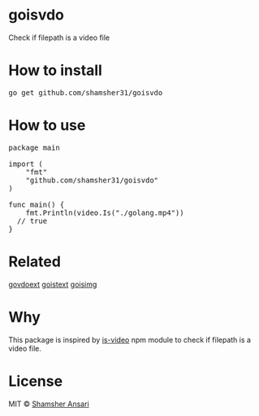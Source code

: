 # goisvdo
Check if filepath is a video file

# How to install
<pre>
go get github.com/shamsher31/goisvdo
</pre>

# How to use
<pre>
package main

import (
	"fmt"
	"github.com/shamsher31/goisvdo"
)

func main() {
	fmt.Println(video.Is("./golang.mp4"))
  // true
}
</pre>

# Related
[govdoext](https://github.com/shamsher31/govdoext)
[goistext](https://github.com/ferhatelmas/goistext)
[goisimg](https://github.com/ferhatelmas/goisimg)

# Why
This package is inspired by [is-video](https://www.npmjs.com/package/is-video) npm module to check if filepath is a video file.

# License
MIT © [Shamsher Ansari](https://github.com/shamsher31)
